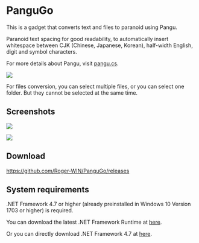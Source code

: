 # PanguGo

This is a gadget that converts text and files to paranoid using Pangu.

Paranoid text spacing for good readability, to automatically insert whitespace between CJK (Chinese, Japanese, Korean), half-width English, digit and symbol characters.

For more details about Pangu, visit [pangu.cs](https://github.com/Roger-WIN/pangu.cs).

![](https://i.loli.net/2019/01/30/5c517ca644fef.png)

For files conversion, you can select multiple files, or you can select one folder. But they cannot be selected at the same time.

## Screenshots

![](https://i.loli.net/2019/01/30/5c517cf5ade1f.png)

![](https://i.loli.net/2019/01/30/5c517d225d527.png)

## Download

https://github.com/Roger-WIN/PanguGo/releases

## System requirements

.NET Framework 4.7 or higher (already preinstalled in Windows 10 Version 1703 or higher) is required.

You can download the latest .NET Framework Runtime at [here](https://www.microsoft.com/net/download/dotnet-framework-runtime).

Or you can directly download .NET Framework 4.7 at [here](https://www.microsoft.com/net/download/thank-you/net47).